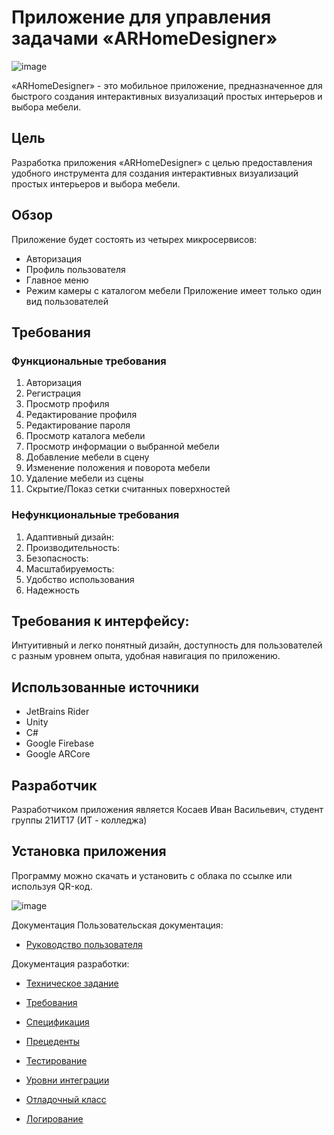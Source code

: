 # Приложение для управления задачами «ARHomeDesigner»

![image](https://github.com/PAGUR0/ARHomeDesigner/assets/119807994/a3e93bce-f26a-4808-9480-4a9558a2d63b)

«ARHomeDesigner» - это мобильное приложение, предназначенное для быстрого создания интерактивных визуализаций простых интерьеров и выбора мебели.

## Цель
Разработка приложения «ARHomeDesigner» с целью предоставления удобного инструмента для создания интерактивных визуализаций простых интерьеров и выбора мебели.

## Обзор
Приложение будет состоять из четырех микросервисов: 
* Авторизация
* Профиль пользователя
* Главное меню
* Режим камеры с каталогом мебели
Приложение имеет только один вид пользователей

## Требования
### Функциональные требования
1.	Авторизация
2.	Регистрация
3.	Просмотр профиля
4.	Редактирование профиля
5.	Редактирование пароля
6.	Просмотр каталога мебели
7.	Просмотр информации о выбранной мебели
8.	Добавление мебели в сцену
9.	Изменение положения и поворота мебели
10.	Удаление мебели из сцены
11.	Скрытие/Показ сетки считанных поверхностей
### Нефункциональные требования
1.	Адаптивный дизайн:
2.	Производительность:
3.	Безопасность:
4.	Масштабируемость:
5.	Удобство использования
6.	Надежность

## Требования к интерфейсу:
Интуитивный и легко понятный дизайн, доступность для пользователей с разным уровнем опыта, удобная навигация по приложению.

## Использованные источники
* JetBrains Rider
* Unity
* C#
* Google Firebase
* Google ARCore

## Разработчик
Разработчиком приложения является Косаев Иван Васильевич, студент группы 21ИТ17 (ИТ - колледжа)

## Установка приложения
Программу можно скачать и установить с облака по ссылке или используя QR-код.

![image](https://github.com/PAGUR0/ARHomeDesigner/assets/119807994/75295a65-114f-4529-9e41-87777a970eb6)

Документация
Пользовательская документация:

* [Руководство пользователя](https://github.com/PAGUR0/ARHomeDesigner/wiki/6.-%D0%A0%D1%83%D0%BA%D0%BE%D0%B2%D0%BE%D0%B4%D1%81%D1%82%D0%B2%D0%BE-%D0%BF%D0%BE%D0%BB%D1%8C%D0%B7%D0%BE%D0%B2%D0%B0%D1%82%D0%B5%D0%BB%D1%8F)

Документация разработки:

* [Техническое задание](https://github.com/PAGUR0/ARHomeDesigner/wiki/1.-%D0%A2%D0%B5%D1%85%D0%BD%D0%B8%D1%87%D0%B5%D1%81%D0%BA%D0%BE%D0%B5-%D0%B7%D0%B0%D0%B4%D0%B0%D0%BD%D0%B8%D0%B5)

* [Требования](https://github.com/PAGUR0/ARHomeDesigner/wiki/3.-%D0%A2%D1%80%D0%B5%D0%B1%D0%BE%D0%B2%D0%B0%D0%BD%D0%B8%D1%8F)

* [Спецификация](https://github.com/PAGUR0/ARHomeDesigner/wiki/2.-%D0%A1%D0%BF%D0%B5%D1%86%D0%B8%D1%84%D0%B8%D0%BA%D0%B0%D1%86%D0%B8%D1%8F)

* [Прецеденты](https://github.com/PAGUR0/ARHomeDesigner/wiki/4.-%D0%A2%D0%B0%D0%B1%D0%BB%D0%B8%D1%86%D1%8B-%D0%BF%D1%80%D0%B5%D1%82%D0%B5%D0%BD%D0%B4%D0%B5%D0%BD%D1%82%D0%BE%D0%B2)

* [Тестирование](https://github.com/PAGUR0/ARHomeDesigner/wiki/5.-%D0%A2%D0%B5%D1%81%D1%82%D0%B8%D1%80%D0%BE%D0%B2%D0%B0%D0%BD%D0%B8%D0%B5)
* [Уровни интеграции](https://github.com/PAGUR0/ARHomeDesigner/wiki/7.-%D0%A3%D1%80%D0%BE%D0%B2%D0%BD%D0%B8-%D0%B8%D0%BD%D1%82%D0%B5%D0%B3%D1%80%D0%B0%D1%86%D0%B8%D0%B8)
* [Отладочный класс](https://github.com/PAGUR0/ARHomeDesigner/wiki/8.-%D0%9E%D1%82%D0%BB%D0%B0%D0%B4%D0%BE%D1%87%D0%BD%D1%8B%D0%B9-%D0%BA%D0%BB%D0%B0%D1%81%D1%81)
* [Логирование](https://github.com/PAGUR0/ARHomeDesigner/wiki/9.-%D0%9B%D0%BE%D0%B3%D0%B8%D1%80%D0%BE%D0%B2%D0%B0%D0%BD%D0%B8%D0%B5)

